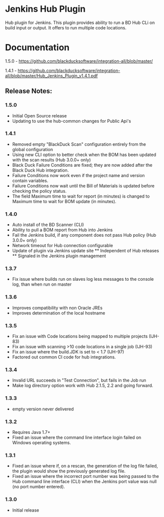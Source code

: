 # Jenkins Hub Plugin

Hub plugin for Jenkins. This plugin provides ability to run a BD Hub CLi on build input or output. It offers to run multiple code locations.

# Documentation
1.5.0 - https://github.com/blackducksoftware/integration-all/blob/master/

1.4.1 - https://github.com/blackducksoftware/integration-all/blob/master/Hub_Jenkins_Plugin_v1.4.1.pdf

## Release Notes:
### 1.5.0
* Initial Open Source release
* Updating to use the hub-common changes for Public Api's

### 1.4.1
* Removed empty "BlackDuck Scan" configuration entirely from the global configuration
* Using new CLI option to better check when the BOM has been updated with the scan results (Hub 3.0.0+ only)
* Black Duck Failure Conditions are fixed; they are now added after the Black Duck Hub integration.
* Failure Conditions now work even if the project name and version contain variables.
* Failure Conditions now wait until the Bill of Materials is updated before checking the policy status.
* The field Maximum time to wait for report (in minutes) is changed to Maximum time to wait for BOM update (in minutes).

### 1.4.0
* Auto install of the BD Scanner (CLI)
* Ability to pull a BOM report from Hub into Jenkins
* Fail the Jenkins build, if any component does not pass Hub policy (Hub 3.0.0+ only)
* Network timeout for Hub connection configurable
* Update of plugin via Jenkins update site
** Independent of Hub releases
** Signaled in the Jenkins plugin management

### 1.3.7
* Fix issue where builds run on slaves log less messages to the console log, than when run on master

### 1.3.6
* Improves compatibility with non Oracle JREs
* Improves determination of the local hostname 

### 1.3.5
* Fix an issue with Code locations being mapped to multiple projects (IJH-83)
* Fix an issue with scanning >10 code locations in a single job (IJH-93)
* Fix an issue where the build.JDK is set to < 1.7 (IJH-97)
* Factored out common CI code for hub integrations.

### 1.3.4
* Invalid URL succeeds in "Test Connection", but fails in the Job run
* Make log directory option work with Hub 2.1.5, 2.2 and going forward.

### 1.3.3
* empty version never delivered

### 1.3.2
* Requires Java 1.7+
* Fixed an issue where the command line interface login failed on Windows operating systems.

### 1.3.1
* Fixed an issue where if, on a rescan, the generation of the log file failed, the plugin would show the previously generated log file.
* Fixed an issue where the incorrect port number was being passed to the Hub command line interface (CLI) when the Jenkins port value was null (no port number entered). 

### 1.3.0
* Initial release
